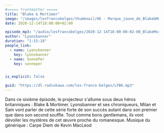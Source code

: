 ```yaml
---
#===== frontmatter =====
title: "Blake & Mortimer"
image: "/images/lesfrancobelges/thumbnail/06 - Marque_jaune_de_Blake&Mortimer_grand_format.jpg"
date: 2020-12-14T18:00:00+02:00

episode_mp3: "/audio/lesfrancobelges/2020-12-14T18-00-00-02-00_BlakeMortimer.mp3"
author: "Lyonsbanner"
duration: "1:15:18"
people_link: 
  - name: Lyonsbanner
    key: lyonsbanner
  - name: SonnePer
    key: sonneper


is_explicit: false

guid: "https://dl.radiokawa.com/les-franco-belges/LFB6.mp3"
---
```


<PodcastHeader/>

<!-- ECRIRE LA DESCRIPTION DE L'EPISODE SOUS CETTE LIGNE -->
Dans ce sixième épisode, le projecteur s'allume sous deux héros britanniques : Blake &amp; Mortimer. Lyonsbanner et ses chroniqueurs, Milan et Sam vont parler de cette série forte de son succès autant dans son premier que dans son second souffle. Tout comme bons gentlemans, ils vont dévoiler les mystères de cet œuvre proche du romanesque. Musique du générique : Carpe Diem de Kevin MacLeod


